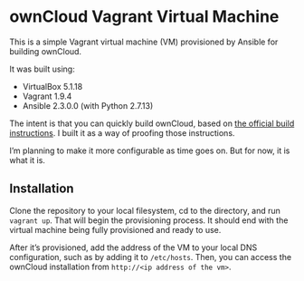 # ownCloud Vagrant Virtual Machine

This is a simple Vagrant virtual machine (VM) provisioned by Ansible for building ownCloud.

It was built using:

- VirtualBox 5.1.18
- Vagrant 1.9.4
- Ansible 2.3.0.0 (with Python 2.7.13)

The intent is that you can quickly build ownCloud, based on [the official build instructions](https://doc.owncloud.org/server/latest/admin_manual/installation/source_installation.html#apache-configuration-label).
I built it as a way of proofing those instructions.

I’m planning to make it more configurable as time goes on.
But for now, it is what it is.

## Installation

Clone the repository to your local filesystem, cd to the directory, and run `vagrant up`.
That will begin the provisioning process.
It should end with the virtual machine being fully provisioned and ready to use.

After it’s provisioned, add the address of the VM to your local DNS configuration, such as by adding it to `/etc/hosts`.
Then, you can access the ownCloud installation from `http://<ip address of the vm>`.
